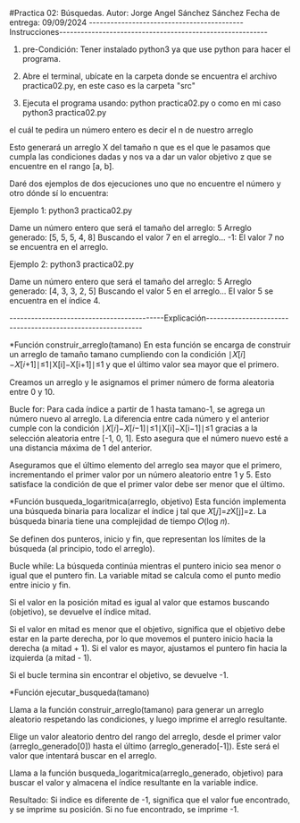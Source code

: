 #Practica 02: Búsquedas.
Autor: Jorge Angel Sánchez Sánchez
Fecha de entrega: 09/09/2024
-------------------------------------------Instrucciones----------------------------------------------------------

1. pre-Condición: Tener instalado python3 ya que use python para hacer el programa.

2. Abre el terminal, ubícate en la carpeta donde se encuentra el archivo practica02.py, en este caso es la carpeta "src"

3. Ejecuta el programa usando: python practica02.py o como en mi caso python3 practica02.py

el cuál te pedira un número entero es decir el n de nuestro arreglo

Esto generará un arreglo X del tamaño n que es el que le pasamos que cumpla las condiciones dadas y nos va a dar un valor objetivo z que se encuentre en el rango [a, b]. 

Daré dos ejemplos de dos ejecuciones uno que no encuentre el número y otro dónde sí lo encuentra:

Ejemplo 1: python3 practica02.py

Dame un número entero que será el tamaño del arreglo: 5
Arreglo generado: [5, 5, 5, 4, 8]
Buscando el valor 7 en el arreglo...
-1: El valor 7 no se encuentra en el arreglo.

Ejemplo 2: python3 practica02.py

Dame un número entero que será el tamaño del arreglo: 5
Arreglo generado: [4, 3, 3, 2, 5]
Buscando el valor 5 en el arreglo...
El valor 5 se encuentra en el índice 4.


-------------------------------------------Explicación------------------------------------------------------------

*Función construir_arreglo(tamano)
En esta función se encarga de construir un arreglo de tamaño tamano cumpliendo con la condición 
∣𝑋[𝑖]−𝑋[𝑖+1]∣≤1∣X[i]−X[i+1]∣≤1 y que el último valor sea mayor que el primero.

 Creamos un arreglo y le asignamos el primer número de forma aleatoria entre 0 y 10.

 Bucle for: Para cada índice a partir de 1 hasta tamano-1, se agrega un número nuevo al arreglo.
La diferencia entre cada número y el anterior cumple con la condición 
∣𝑋[𝑖]−𝑋[𝑖−1]∣≤1∣X[i]−X[i−1]∣≤1 gracias a la selección aleatoria entre [-1, 0, 1]. Esto asegura que el número nuevo esté a una distancia máxima de 1 del anterior.

Aseguramos que el último elemento del arreglo sea mayor que el primero, incrementando el primer valor por un número aleatorio entre 1 y 5. Esto satisface la condición de que el primer valor debe ser menor que el último.

*Función busqueda_logaritmica(arreglo, objetivo)
Esta función implementa una búsqueda binaria para localizar el índice j tal que 
𝑋[𝑗]=𝑧X[j]=z. La búsqueda binaria tiene una complejidad de tiempo 𝑂(log 𝑛).

Se definen dos punteros, inicio y fin, que representan los límites de la búsqueda (al principio, todo el arreglo).

Bucle while: La búsqueda continúa mientras el puntero inicio sea menor o igual que el puntero fin.
La variable mitad se calcula como el punto medio entre inicio y fin.

Si el valor en la posición mitad es igual al valor que estamos buscando (objetivo), se devuelve el índice mitad.

Si el valor en mitad es menor que el objetivo, significa que el objetivo debe estar en la parte derecha, por lo que movemos el puntero inicio hacia la derecha (a mitad + 1). Si el valor es mayor, ajustamos el puntero fin hacia la izquierda (a mitad - 1).

Si el bucle termina sin encontrar el objetivo, se devuelve -1.

*Función ejecutar_busqueda(tamano)

Llama a la función construir_arreglo(tamano) para generar un arreglo aleatorio respetando las condiciones, y luego imprime el arreglo resultante.

Elige un valor aleatorio dentro del rango del arreglo, desde el primer valor (arreglo_generado[0]) hasta el último (arreglo_generado[-1]). Este será el valor que intentará buscar en el arreglo.

Llama a la función busqueda_logaritmica(arreglo_generado, objetivo) para buscar el valor y almacena el índice resultante en la variable indice.

Resultado: Si indice es diferente de -1, significa que el valor fue encontrado, y se imprime su posición. Si no fue encontrado, se imprime -1.